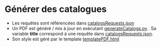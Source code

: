 # Générer des catalogues

+ Les requêtes sont référencées dans [catalogsRequests.json](https://github.com/FlorianMiceli/jewelryshop/blob/main/catalogs/catalogsRequests.json)
+ Un PDF est généré / mis à jour en exécutant [generateCatalogs.py](https://github.com/FlorianMiceli/jewelryshop/blob/main/catalogs/generateCatalogs.py) . Sa variable **title** correspond à une requête dans [catalogsRequests.json](https://github.com/FlorianMiceli/jewelryshop/blob/main/catalogs/catalogsRequests.json).
+ Son style est géré par le template [templatePDF.html](https://github.com/FlorianMiceli/jewelryshop/blob/main/catalogs/template.html)
